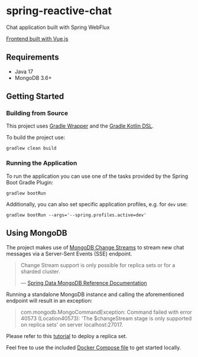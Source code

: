 # spring-reactive-chat

Chat application built with Spring WebFlux

[Frontend built with Vue.js](https://github.com/nireinhard/VueChat)

## Requirements

- Java 17
- MongoDB 3.6+

## Getting Started

### Building from Source

This project uses [Gradle Wrapper](https://docs.gradle.org/current/userguide/gradle_wrapper.html) and the [Gradle Kotlin DSL](https://docs.gradle.org/current/userguide/kotlin_dsl.html).

To build the project use:

```Shell
gradlew clean build
```

### Running the Application

To run the application you can use one of the tasks provided by the Spring Boot Gradle Plugin:

```Shell
gradlew bootRun
```

Additionally, you can also set specific application profiles, e.g. for `dev` use:

```Shell
gradlew bootRun --args='--spring.profiles.active=dev'
```

## Using MongoDB

The project makes use of [MongoDB Change Streams](https://www.mongodb.com/docs/manual/changeStreams/) to stream new chat messages via a Server-Sent Events (SSE) endpoint.

> Change Stream support is only possible for replica sets or for a sharded cluster.
>
> &mdash; [Spring Data MongoDB Reference Documentation](https://docs.spring.io/spring-data/mongodb/docs/3.3.3/reference/html/#change-streams)

Running a standalone MongoDB instance and calling the aforementioned endpoint will result in an exception:

> com.mongodb.MongoCommandException: Command failed with error 40573 (Location40573): 'The $changeStream stage is only supported on replica sets' on server localhost:27017.

Please refer to this [tutorial](https://www.mongodb.com/docs/manual/tutorial/deploy-replica-set/) to deploy a replica set.

Feel free to use the included [Docker Compose file](docker-compose.yml) to get started locally.
